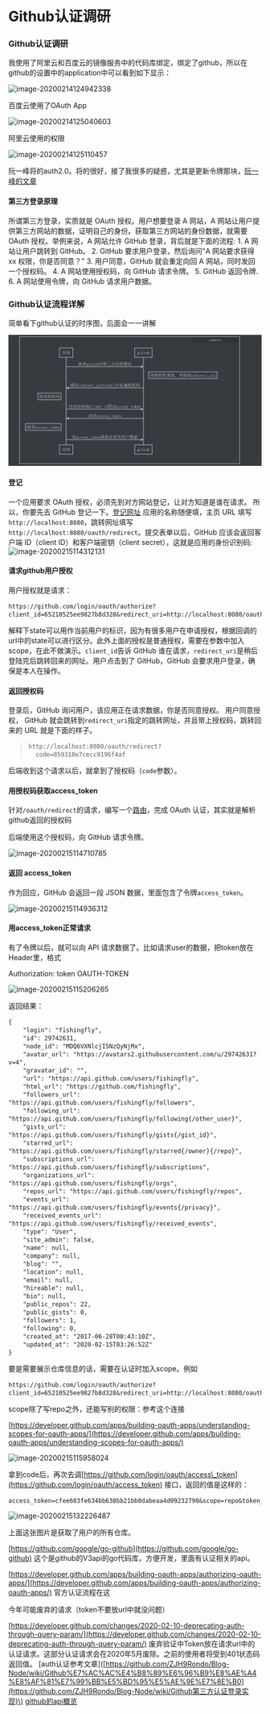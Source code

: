 # Github认证调研

### Github认证调研

我使用了阿里云和百度云的镜像服务中的代码库绑定，绑定了github，所以在github的设置中的application中可以看到如下显示：

 ![image-20200214124942338](https://github.com/fishingfly/pictures_for_markdown/blob/master/github_auth/2.png?raw=true)

百度云使用了OAuth App

![image-20200214125040603](https://github.com/fishingfly/pictures_for_markdown/blob/master/github_auth/3.png?raw=true)

阿里云使用的权限

![image-20200214125110457](https://github.com/fishingfly/pictures_for_markdown/blob/master/github_auth/4.png?raw=true)

阮一峰将的auth2.0。将的很好，接了我很多的疑惑，尤其是更新令牌那块，[阮一峰的文章](http://www.ruanyifeng.com/blog/2019/04/github-oauth.html)

#### 第三方登录原理

所谓第三方登录，实质就是 OAuth 授权。用户想要登录 A 网站，A 网站让用户提供第三方网站的数据，证明自己的身份。获取第三方网站的身份数据，就需要 OAuth 授权。举例来说，A 网站允许 GitHub 登录，背后就是下面的流程: 1. A 网站让用户跳转到 GitHub。 2. GitHub 要求用户登录，然后询问"A 网站要求获得 xx 权限，你是否同意？" 3. 用户同意，GitHub 就会重定向回 A 网站，同时发回一个授权码。 4. A 网站使用授权码，向 GitHub 请求令牌。 5. GitHub 返回令牌. 6. A 网站使用令牌，向 GitHub 请求用户数据。

### Github认证流程详解

简单看下github认证的时序图，后面会一一讲解

![&#x65F6;&#x5E8F;&#x56FE;](../.gitbook/assets/11.png)

#### 登记

一个应用要求 OAuth 授权，必须先到对方网站登记，让对方知道是谁在请求。 所以，你要先去 GitHub 登记一下。[登记网址](https://github.com/settings/applications/new) 应用的名称随便填，主页 URL 填写`http://localhost:8080`，跳转网址填写 `http://localhost:8080/oauth/redirect`。提交表单以后，GitHub 应该会返回客户端 ID（client ID）和客户端密钥（client secret），这就是应用的身份识别码: ![image-20200215114312131](https://github.com/fishingfly/pictures_for_markdown/blob/master/github_auth/5.png?raw=true)

#### 请求github用户授权

用户授权就是请求：

```markup
https://github.com/login/oauth/authorize?client_id=65210525ee9827b8d328&redirect_uri=http://localhost:8080/oauth/redirect&state=zhouyu
```

解释下state可以用作当前用户的标识，因为有很多用户在申请授权，根据回调的url中的state可以进行区分。此外上面的授权是普通授权，需要在参数中加入scope，在此不做演示。`client_id`告诉 GitHub 谁在请求，`redirect_uri`是稍后登陆完后跳转回来的网址。用户点击到了 GitHub，GitHub 会要求用户登录，确保是本人在操作。

#### 返回授权码

登录后，GitHub 询问用户，该应用正在请求数据，你是否同意授权。 用户同意授权， GitHub 就会跳转到`redirect_uri`指定的跳转网址，并且带上授权码，跳转回来的 URL 就是下面的样子。

> ```markup
> http://localhost:8080/oauth/redirect?
>   code=859310e7cecc9196f4af
> ```

后端收到这个请求以后，就拿到了授权码（`code`参数）。

#### 用授权码获取access\_token

针对`/oauth/redirect`的请求，编写一个[路由](https://github.com/ruanyf/node-oauth-demo/blob/master/index.js#L16)，完成 OAuth 认证，其实就是解析github返回的授权码

后端使用这个授权码，向 GitHub 请求令牌。

![image-20200215114710785](https://github.com/fishingfly/pictures_for_markdown/blob/master/github_auth/6.png?raw=true)

#### 返回 access\_token

作为回应，GitHub 会返回一段 JSON 数据，里面包含了令牌`access_token`。

![image-20200215114936312](https://github.com/fishingfly/pictures_for_markdown/blob/master/github_auth/7.png?raw=true)

#### 用access\_token正常请求

有了令牌以后，就可以向 API 请求数据了。比如请求user的数据，把token放在Header里，格式

Authorization: token OAUTH-TOKEN

![image-20200215115206265](https://github.com/fishingfly/pictures_for_markdown/blob/master/github_auth/8.png?raw=true)

返回结果：

```text
{
    "login": "fishingfly",
    "id": 29742631,
    "node_id": "MDQ6VXNlcjI5NzQyNjMx",
    "avatar_url": "https://avatars2.githubusercontent.com/u/29742631?v=4",
    "gravatar_id": "",
    "url": "https://api.github.com/users/fishingfly",
    "html_url": "https://github.com/fishingfly",
    "followers_url": "https://api.github.com/users/fishingfly/followers",
    "following_url": "https://api.github.com/users/fishingfly/following{/other_user}",
    "gists_url": "https://api.github.com/users/fishingfly/gists{/gist_id}",
    "starred_url": "https://api.github.com/users/fishingfly/starred{/owner}{/repo}",
    "subscriptions_url": "https://api.github.com/users/fishingfly/subscriptions",
    "organizations_url": "https://api.github.com/users/fishingfly/orgs",
    "repos_url": "https://api.github.com/users/fishingfly/repos",
    "events_url": "https://api.github.com/users/fishingfly/events{/privacy}",
    "received_events_url": "https://api.github.com/users/fishingfly/received_events",
    "type": "User",
    "site_admin": false,
    "name": null,
    "company": null,
    "blog": "",
    "location": null,
    "email": null,
    "hireable": null,
    "bio": null,
    "public_repos": 22,
    "public_gists": 0,
    "followers": 1,
    "following": 0,
    "created_at": "2017-06-28T00:43:10Z",
    "updated_at": "2020-02-15T03:26:52Z"
}
```

要是需要展示仓库信息的话，需要在认证时加入scope。例如

```text
https://github.com/login/oauth/authorize?client_id=65210525ee9827b8d328&redirect_uri=http://localhost:8080/oauth/redirect&state=zhouyu&scope=repo
```

scope除了写repo之外，还能写别的权限：参考这个连接

[https://developer.github.com/apps/building-oauth-apps/understanding-scopes-for-oauth-apps/](https://developer.github.com/apps/building-oauth-apps/understanding-scopes-for-oauth-apps/)

![image-20200215115958024](https://github.com/fishingfly/pictures_for_markdown/blob/master/github_auth/9.png?raw=true)

拿到code后，再次去调[https://github.com/login/oauth/access\_token](https://github.com/login/oauth/access_token) 接口，返回的值是这样的：

```text
access_token=cfee603fe634bb638bb21bb0dabeaa4d09232790&scope=repo&token_type=bearer
```

![image-20200215132226487](https://github.com/fishingfly/pictures_for_markdown/blob/master/github_auth/10.png?raw=true)

上面这张图片是获取了用户的所有仓库。

[https://github.com/google/go-github](https://github.com/google/go-github) 这个是github的V3api的go代码库，方便开发，里面有认证相关的api。

[https://developer.github.com/apps/building-oauth-apps/authorizing-oauth-apps/](https://developer.github.com/apps/building-oauth-apps/authorizing-oauth-apps/) 官方认证流程在这

今年可能废弃的请求（token不要放url中就没问题）

[https://developer.github.com/changes/2020-02-10-deprecating-auth-through-query-param/](https://developer.github.com/changes/2020-02-10-deprecating-auth-through-query-param/) 废弃验证中Token放在请求url中的认证请求。这部分认证请求会在2020年5月废除。之前的使用者将受到401状态码返回值。 \[auth认证参考文章\]\([https://github.com/ZJH9Rondo/Blog-Node/wiki/Github%E7%AC%AC%E4%B8%89%E6%96%B9%E8%AE%A4%E8%AF%81%E7%99%BB%E5%BD%95%E5%AE%9E%E7%8E%B0](https://github.com/ZJH9Rondo/Blog-Node/wiki/Github第三方认证登录实现)\) [github的api概览](https://developer.github.com/v3/previews/)

